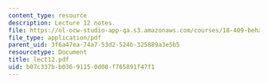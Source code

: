 ```yaml
---
content_type: resource
description: Lecture 12 notes.
file: https://ol-ocw-studio-app-qa.s3.amazonaws.com/courses/18-409-behavior-of-algorithms-spring-2002/b07c337bb03691150d08f765891f47f1_lect12.pdf
file_type: application/pdf
parent_uid: 3f6a47ea-74a7-53d2-524b-325889a3e5b5
resourcetype: Document
title: lect12.pdf
uid: b07c337b-b036-9115-0d08-f765891f47f1
---
```

